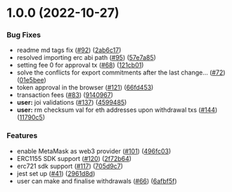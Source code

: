 # 1.0.0 (2022-10-27)


### Bug Fixes

* readme md tags fix ([#92](https://github.com/maticnetwork/nightfall-sdk/issues/92)) ([2ab6c17](https://github.com/maticnetwork/nightfall-sdk/commit/2ab6c17492267b65c1f261640a18a5f83e45e33a))
* resolved importing erc abi path ([#95](https://github.com/maticnetwork/nightfall-sdk/issues/95)) ([57e7a85](https://github.com/maticnetwork/nightfall-sdk/commit/57e7a858d8e4613c5aa2850ab1577b435c631588))
* setting fee 0 for approval tx ([#68](https://github.com/maticnetwork/nightfall-sdk/issues/68)) ([121cb01](https://github.com/maticnetwork/nightfall-sdk/commit/121cb01cf598d8318f370202a0bb1949a484b754))
* solve the conflicts for export commitments after the last change… ([#72](https://github.com/maticnetwork/nightfall-sdk/issues/72)) ([01e5bee](https://github.com/maticnetwork/nightfall-sdk/commit/01e5bee684e90751b985275ba5da50f3d391ce73))
* token approval in the browser ([#121](https://github.com/maticnetwork/nightfall-sdk/issues/121)) ([66fd453](https://github.com/maticnetwork/nightfall-sdk/commit/66fd4530dcb951297600254dd445654b526ae8a8))
* transaction fees ([#83](https://github.com/maticnetwork/nightfall-sdk/issues/83)) ([9140967](https://github.com/maticnetwork/nightfall-sdk/commit/91409674462598b67061238548cf945b59b418d5))
* **user:** joi validations ([#137](https://github.com/maticnetwork/nightfall-sdk/issues/137)) ([4599485](https://github.com/maticnetwork/nightfall-sdk/commit/45994852f21da565123be325e2351f1dd6fcefb4))
* **user:** rm checksum val for eth addresses upon withdrawal txs ([#144](https://github.com/maticnetwork/nightfall-sdk/issues/144)) ([11790c5](https://github.com/maticnetwork/nightfall-sdk/commit/11790c55e5a2632f3b549a21c3925cd058a5a173))


### Features

* enable MetaMask as web3 provider ([#101](https://github.com/maticnetwork/nightfall-sdk/issues/101)) ([496fc03](https://github.com/maticnetwork/nightfall-sdk/commit/496fc03930e8ab2bde3cc3429f7e697d594f551d))
* ERC1155 SDK support ([#120](https://github.com/maticnetwork/nightfall-sdk/issues/120)) ([2f72b64](https://github.com/maticnetwork/nightfall-sdk/commit/2f72b64dc218363de8c43b0e23fd01e6bf057519))
* erc721 sdk support ([#117](https://github.com/maticnetwork/nightfall-sdk/issues/117)) ([705d9c7](https://github.com/maticnetwork/nightfall-sdk/commit/705d9c76b83b9b4eecb6ef6b03caee7ba80aacaf))
* jest set up ([#41](https://github.com/maticnetwork/nightfall-sdk/issues/41)) ([2961d8d](https://github.com/maticnetwork/nightfall-sdk/commit/2961d8d37cf430b4189192a4101226b8901280a5))
* user can make and finalise withdrawals ([#66](https://github.com/maticnetwork/nightfall-sdk/issues/66)) ([6afbf5f](https://github.com/maticnetwork/nightfall-sdk/commit/6afbf5f959072fd4224f65a4b664f14133d1f95a))
